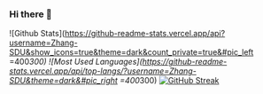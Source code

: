 ### Hi there 👋

![Github Stats](https://github-readme-stats.vercel.app/api?username=Zhang-SDU&show_icons=true&theme=dark&count_private=true&#pic_left =400*300)
![Most Used Languages](https://github-readme-stats.vercel.app/api/top-langs/?username=Zhang-SDU&theme=dark&#pic_right =400*300)
[![GitHub Streak](https://github-readme-streak-stats.herokuapp.com/?user=Zhang-SDU&theme=dark&#pic_center)](https://git.io/streak-stats)

<!--
**Zhang-SDU/Zhang-SDU** is a ✨ _special_ ✨ repository because its `README.md` (this file) appears on your GitHub profile.

Here are some ideas to get you started:

- 🔭 I’m currently working on ...
- 🌱 I’m currently learning ...
- 👯 I’m looking to collaborate on ...
- 🤔 I’m looking for help with ...
- 💬 Ask me about ...
- 📫 How to reach me: ...
- 😄 Pronouns: ...
- ⚡ Fun fact: ...
-->
